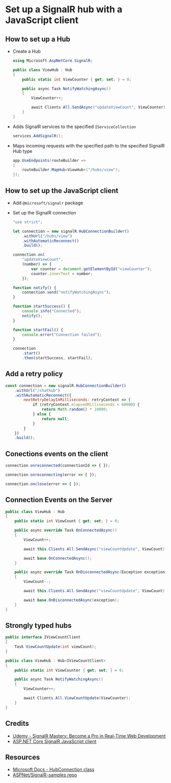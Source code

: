 # Set up a SignalR hub with a JavaScript client

## How to set up a Hub

- Create a Hub

  ```csharp
  using Microsoft.AspNetCore.SignalR;

  public class ViewHub : Hub
  {
      public static int ViewCounter { get; set; } = 0;

      public async Task NotifyWatchingAsync()
      {
          ViewCounter++;

          await Clients.All.SendAsync("updateViewCount", ViewCounter);
      }
  }
  ```

- Adds SignalR services to the specified `IServiceCollection`

  ```csharp
  services.AddSignalR();
  ```

- Maps incoming requests with the specified path to the specified SignalR Hub type

  ```csharp
  app.UseEndpoints(routeBuilder =>
  {
      routeBuilder.MapHub<ViewHub>("/hubs/view");
  });
  ```

## How to set up the JavaScript client

- Add `@microsoft/signalr` package

- Set up the SignalR connection

  ```javascript
  "use strict";

  let connection = new signalR.HubConnectionBuilder()
      .withUrl("/hubs/view")
      .withAutomaticReconnect()
      .build();

  connection.on(
      "updateViewCount",
      (number) => {
          var counter = document.getElementById("viewCounter");
          counter.innerText = number;
      });

  function notify() {
      connection.send("notifyWatchingAsync");
  }

  function startSuccess() {
      console.info("Connected");
      notify();
  }

  function startFail() {
      console.error("Connection failed");
  }

  connection
      .start()
      .then(startSuccess, startFail);
  ```

## Add a retry policy

```javascript
const connection = new signalR.HubConnectionBuilder()
    .withUrl("/chathub")
    .withAutomaticReconnect({
        nextRetryDelayInMilliseconds: retryContext => {
            if (retryContext.elapsedMilliseconds < 60000) {
                return Math.random() * 10000;
            } else {
                return null;
            }
        }
    })
    .build();
```

## Conections events on the client

```javascript
connection.onreconnected(connectionId => { });

connection.onreconnecting(error => { });

connection.onclose(error => { });
```

## Connection Events on the Server

```csharp
public class ViewHub : Hub
{
    public static int ViewCount { get; set; } = 0;

    public async override Task OnConnectedAsync()
    {
        ViewCount++;

        await this.Clients.All.SendAsync("viewCountUpdate", ViewCount);

        await base.OnConnectedAsync();
    }

    public async override Task OnDisconnectedAsync(Exception exception)
    {
        ViewCount--;

        await this.Clients.All.SendAsync("viewCountUpdate", ViewCount);

        await base.OnDisconnectedAsync(exception);
    }
}
```

## Strongly typed hubs

```csharp
public interface IViewCountClient
{
    Task ViewCountUpdate(int viewCount);
}

public class ViewHub : Hub<IViewCountClient>
{
    public static int ViewCounter { get; set; } = 0;

    public async Task NotifyWatchingAsync()
    {
        ViewCounter++;

        await Clients.All.ViewCountUpdate(ViewCounter);
    }
}
```

## Credits

- [Udemy - SignalR Mastery: Become a Pro in Real-Time Web Development](https://www.udemy.com/course/signalr-mastery/)
- [ASP.NET Core SignalR JavaScript client](https://docs.microsoft.com/en-us/aspnet/core/signalr/javascript-client)

## Resources

- [Microsoft Docs - HubConnection class](https://docs.microsoft.com/en-us/javascript/api/@microsoft/signalr/hubconnection?view=signalr-js-latest)
- [ASPNet/SignalR-samples repo](https://github.com/aspnet/SignalR-samples)
